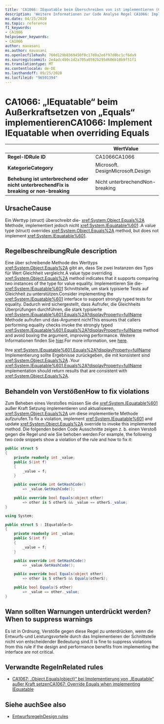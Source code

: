 ```yaml
---
title: 'CA1066: IEquatable beim Überschreiben von ist implementieren (Code Analyse)'
description: 'Weitere Informationen zur Code Analyse Regel CA1066: Implementieren von IEquatable beim Überschreiben von Gleichheits'
ms.date: 04/23/2020
ms.topic: reference
f1_keywords:
- CA1066
helpviewer_keywords:
- CA1066
author: mavasani
ms.author: mavasani
ms.openlocfilehash: 760d129b8369450f0c17d0a2e6f97d0bc1cf6da9
ms.sourcegitcommit: 2e4adc490c1d2a705a0592b295d606b10b9f51f1
ms.translationtype: MT
ms.contentlocale: de-DE
ms.lasthandoff: 09/25/2020
ms.locfileid: "96591394"
---
```

# <a name="ca1066-implement-iequatable-when-overriding-equals"></a><span data-ttu-id="aa178-103">CA1066: „IEquatable“ beim Außerkraftsetzen von „Equals“ implementieren</span><span class="sxs-lookup"><span data-stu-id="aa178-103">CA1066: Implement IEquatable when overriding Equals</span></span>

| | <span data-ttu-id="aa178-104">Wert</span><span class="sxs-lookup"><span data-stu-id="aa178-104">Value</span></span> |
|-|-|
| <span data-ttu-id="aa178-105">**Regel-ID**</span><span class="sxs-lookup"><span data-stu-id="aa178-105">**Rule ID**</span></span> |<span data-ttu-id="aa178-106">CA1066</span><span class="sxs-lookup"><span data-stu-id="aa178-106">CA1066</span></span>|
| <span data-ttu-id="aa178-107">**Kategorie**</span><span class="sxs-lookup"><span data-stu-id="aa178-107">**Category**</span></span> |<span data-ttu-id="aa178-108">Microsoft. Design</span><span class="sxs-lookup"><span data-stu-id="aa178-108">Microsoft.Design</span></span>|
| <span data-ttu-id="aa178-109">**Behebung ist unterbrechend oder nicht unterbrechend**</span><span class="sxs-lookup"><span data-stu-id="aa178-109">**Fix is breaking or non-breaking**</span></span> |<span data-ttu-id="aa178-110">Nicht unterbrechend</span><span class="sxs-lookup"><span data-stu-id="aa178-110">Non-breaking</span></span>|

## <a name="cause"></a><span data-ttu-id="aa178-111">Ursache</span><span class="sxs-lookup"><span data-stu-id="aa178-111">Cause</span></span>

<span data-ttu-id="aa178-112">Ein Werttyp (struct) überschreibt die- <xref:System.Object.Equals%2A> Methode, implementiert jedoch nicht <xref:System.IEquatable%601> .</span><span class="sxs-lookup"><span data-stu-id="aa178-112">A value type (struct) overrides <xref:System.Object.Equals%2A> method, but does not implement <xref:System.IEquatable%601>.</span></span>

## <a name="rule-description"></a><span data-ttu-id="aa178-113">Regelbeschreibung</span><span class="sxs-lookup"><span data-stu-id="aa178-113">Rule description</span></span>

<span data-ttu-id="aa178-114">Eine über schreibende Methode des Werttyps <xref:System.Object.Equals%2A> gibt an, dass Sie zwei Instanzen des Typs für Wert Gleichheit vergleicht.</span><span class="sxs-lookup"><span data-stu-id="aa178-114">A value type overriding <xref:System.Object.Equals%2A> method indicates that it supports comparing two instances of the type for value equality.</span></span> <span data-ttu-id="aa178-115">Implementieren Sie die- <xref:System.IEquatable%601> Schnittstelle, um stark typisierte Tests auf Gleichheit zu unterstützen.</span><span class="sxs-lookup"><span data-stu-id="aa178-115">Consider implementing the <xref:System.IEquatable%601> interface to support strongly typed tests for equality.</span></span> <span data-ttu-id="aa178-116">Dadurch wird sichergestellt, dass Aufrufer, die Gleichheits Überprüfungen durchführen, die stark typisierte <xref:System.IEquatable%601.Equals%2A?displayProperty=fullName> Methode aufrufen und das-Argument nicht</span><span class="sxs-lookup"><span data-stu-id="aa178-116">This ensures that callers performing equality checks invoke the strongly typed <xref:System.IEquatable%601.Equals%2A?displayProperty=fullName> method and avoid boxing the argument, improving performance.</span></span> <span data-ttu-id="aa178-117">Weitere Informationen finden Sie [hier](/dotnet/api/system.iequatable-1#notes-to-implementers).</span><span class="sxs-lookup"><span data-stu-id="aa178-117">For more information, see [here](/dotnet/api/system.iequatable-1#notes-to-implementers).</span></span>

<span data-ttu-id="aa178-118">Ihre <xref:System.IEquatable%601.Equals%2A?displayProperty=fullName> Implementierung sollte Ergebnisse zurückgeben, die mit konsistent sind <xref:System.Object.Equals%2A> .</span><span class="sxs-lookup"><span data-stu-id="aa178-118">Your <xref:System.IEquatable%601.Equals%2A?displayProperty=fullName> implementation should return results that are consistent with <xref:System.Object.Equals%2A>.</span></span>

## <a name="how-to-fix-violations"></a><span data-ttu-id="aa178-119">Behandeln von Verstößen</span><span class="sxs-lookup"><span data-stu-id="aa178-119">How to fix violations</span></span>

<span data-ttu-id="aa178-120">Zum Beheben eines Verstoßes müssen Sie die <xref:System.IEquatable%601> außer Kraft Setzung implementieren und aktualisieren, <xref:System.Object.Equals%2A> um diese implementierte Methode aufzurufen.</span><span class="sxs-lookup"><span data-stu-id="aa178-120">To fix a violation, implement <xref:System.IEquatable%601> and update <xref:System.Object.Equals%2A> override to invoke this implemented method.</span></span> <span data-ttu-id="aa178-121">Die folgenden beiden Code Ausschnitte zeigen z. b. einen Verstoß gegen die Regel und wie Sie behoben werden:</span><span class="sxs-lookup"><span data-stu-id="aa178-121">For example, the following two code snippets show a violation of the rule and how to fix it:</span></span>

```csharp
public struct S
{
    private readonly int _value;
    public S(int f)
    {
        _value = f;
    }

    public override int GetHashCode()
        => _value.GetHashCode();

    public override bool Equals(object other)
        => other is S otherS && _value == otherS._value;
}
```

```csharp
using System;

public struct S : IEquatable<S>
{
    private readonly int _value;
    public S(int f)
    {
        _value = f;
    }

    public override int GetHashCode()
        => _value.GetHashCode();

    public override bool Equals(object other)
        => other is S otherS && Equals(otherS);

    public bool Equals(S other)
        => _value == other._value;
}
```

## <a name="when-to-suppress-warnings"></a><span data-ttu-id="aa178-122">Wann sollten Warnungen unterdrückt werden?</span><span class="sxs-lookup"><span data-stu-id="aa178-122">When to suppress warnings</span></span>

<span data-ttu-id="aa178-123">Es ist in Ordnung, Verstöße gegen diese Regel zu unterdrücken, wenn die Entwurfs-und Leistungsvorteile durch das Implementieren der Schnittstelle nicht von entscheidender Bedeutung sind.</span><span class="sxs-lookup"><span data-stu-id="aa178-123">It is fine to suppress violations from this rule if the design and performance benefits from implementing the interface are not critical.</span></span>

## <a name="related-rules"></a><span data-ttu-id="aa178-124">Verwandte Regeln</span><span class="sxs-lookup"><span data-stu-id="aa178-124">Related rules</span></span>

- [<span data-ttu-id="aa178-125">CA1067: „Object.Equals(object)“ bei Implementierung von „IEquatable“ außer Kraft setzen</span><span class="sxs-lookup"><span data-stu-id="aa178-125">CA1067: Override Equals when implementing IEquatable</span></span>](ca1067.md)

## <a name="see-also"></a><span data-ttu-id="aa178-126">Siehe auch</span><span class="sxs-lookup"><span data-stu-id="aa178-126">See also</span></span>

- [<span data-ttu-id="aa178-127">Entwurfsregeln</span><span class="sxs-lookup"><span data-stu-id="aa178-127">Design rules</span></span>](design-warnings.md)
